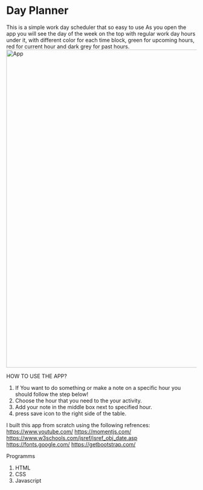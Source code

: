 # Day Planner
This is a simple work day scheduler that so easy to use
As you open the app you will see the day of the week on the top with regular work day hours under it, with different color for each time block, green for upcoming hours, red for current hour and dark grey for past hours.
<img width="843" alt="App" src="https://user-images.githubusercontent.com/99248057/167286674-7e891c1c-29c8-4c26-b529-4dd7ed576066.png">



HOW TO USE THE APP?
1. If You want to do something or make a note on a specific hour you should follow the step below!
2. Choose the hour that you need to the your activity.
3. Add your note in the middle box next to specified hour.
4. press save icon to the right side of the table.

I built this app from scratch using the following refrences:
https://www.youtube.com/ 
https://momentjs.com/ 
https://www.w3schools.com/jsref/jsref_obj_date.asp 
https://fonts.google.com/ 
https://getbootstrap.com/

Programms
1. HTML
2. CSS
3. Javascript
